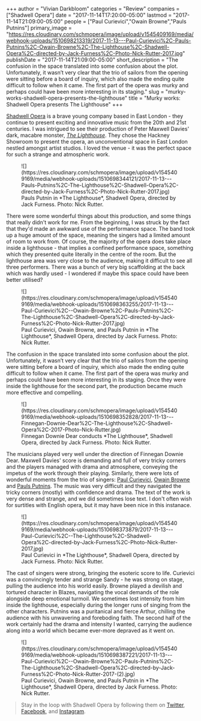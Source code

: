 +++
author = "Vivian Darkbloom"
categories = "Review"
companies = ["Shadwell Opera"]
date = "2017-11-14T17:20:00-05:00"
lastmod = "2017-11-14T21:09:00-05:00"
people = ["Paul Curievici","Owain Browne","Pauls Putnins"]
primary_image = "https://res.cloudinary.com/schmopera/image/upload/v1545409169/media/webhook-uploads/1510698213319/2017-11-13---Paul-Curievici%2C-Pauls-Putnins%2C-Owain-Browne%2C-The-Lighthouse%2C-Shadwell-Opera%2C-directed-by-Jack-Furness%2C-Photo-Nick-Rutter-2017.jpg"
publishDate = "2017-11-14T21:09:00-05:00"
short_description = "The confusion in the space translated into some confusion about the plot. Unfortunately, it wasn’t very clear that the trio of sailors from the opening were sitting before a board of inquiry, which also made the ending quite difficult to follow when it came. The first part of the opera was murky and perhaps could have been more interesting in its staging."
slug = "murky-works-shadwell-opera-presents-the-lighthouse"
title = "Murky works: Shadwell Opera presents The Lighthouse"
+++

[Shadwell Opera](/scene/companies/shadwell-opera/) is a brave young company based in East London - they continue to present exciting and innovative music from the 20th and 21st centuries. I was intrigued to see their production of Peter Maxwell Davies' dark, macabre monster, [*The Lighthouse*](https://www.hackneyshowroom.com/the-lighthouse/). They chose the Hackney Showroom to present the opera, an unconventional space in East London nestled amongst artist studios. I loved the venue - it was the perfect space for such a strange and atmospheric work. 

<figure data-type="image">
![](https://res.cloudinary.com/schmopera/image/upload/v1545409169/media/webhook-uploads/1510698344121/2017-11-13---Pauls-Putnins%2C-The-Lighthouse%2C-Shadwell-Opera%2C-directed-by-Jack-Furness%2C-Photo-Nick-Rutter-2017.jpg)
<figcaption>Pauls Putnin in *The Lighthouse*, Shadwell Opera, directed by Jack Furness. Photo: Nick Rutter.</figcaption>
</figure>

There were some wonderful things about this production, and some things that really didn't work for me. From the beginning, I was struck by the fact that they'd made an awkward use of the performance space. The band took up a huge amount of the space, meaning the singers had a limited amount of room to work from. Of course, the majority of the opera does take place inside a lighthouse - that implies a confined performance space, something which they presented quite literally in the centre of the room. But the lighthouse area was very close to the audience, making it difficult to see all three performers. There was a bunch of very big scaffolding at the back which was hardly used - I wondered if maybe this space could have been better utilised?

<figure data-type="image">
![](https://res.cloudinary.com/schmopera/image/upload/v1545409169/media/webhook-uploads/1510698363255/2017-11-13---Paul-Curievici%2C--Owain-Browne%2C-Pauls-Putnins%2C-The-Lighthouse%2C-Shadwell-Opera%2C-directed-by-Jack-Furness%2C-Photo-Nick-Rutter-2017.jpg)
<figcaption>Paul Curievici, Owain Browne, and Pauls Putnin in *The Lighthouse*, Shadwell Opera, directed by Jack Furness. Photo: Nick Rutter.</figcaption>
</figure>

The confusion in the space translated into some confusion about the plot. Unfortunately, it wasn’t very clear that the trio of sailors from the opening were sitting before a board of inquiry, which also made the ending quite difficult to follow when it came. The first part of the opera was murky and perhaps could have been more interesting in its staging. Once they were inside the lighthouse for the second part, the production became much more effective and compelling.

<figure data-type="image">
![](https://res.cloudinary.com/schmopera/image/upload/v1545409169/media/webhook-uploads/1510698352828/2017-11-13---Finnegan-Downie-Dear%2C-The-Lighthouse%2C-Shadwell-Opera%2C-2017-Photo-Nick-Rutter.jpg)
<figcaption>Finnegan Downie Dear conducts *The Lighthouse*, Shadwell Opera, directed by Jack Furness. Photo: Nick Rutter.</figcaption>
</figure>

The musicians played very well under the direction of Finnegan Downie Dear. Maxwell Davies' score is demanding and full of very tricky corners and the players managed with drama and atmosphere, conveying the impetus of the work through their playing. Similarly, there were lots of wonderful moments from the trio of singers: [Paul Curievici](/scene/people/paul-curievici/), [Owain Browne](/scene/people/owain-browne/) and [Pauls Putnins](/scene/people/pauls-putnins/). The music was very difficult and they navigated the tricky corners (mostly) with confidence and drama. The text of the work is very dense and strange, and we did sometimes lose text. I don't often wish for surtitles with English opera, but it may have been nice in this instanace.

<figure data-type="image">
![](https://res.cloudinary.com/schmopera/image/upload/v1545409169/media/webhook-uploads/1510698373879/2017-11-13---Paul-Curievici%2C--The-Lighthouse%2C-Shadwell-Opera%2C-directed-by-Jack-Furness%2C-Photo-Nick-Rutter-2017.jpg)
<figcaption>Paul Curievici in *The Lighthouse*, Shadwell Opera, directed by Jack Furness. Photo: Nick Rutter.</figcaption>
</figure>

The cast of singers were strong, bringing the esoteric score to life. Curievici was a convincingly tender and strange Sandy - he was strong on stage, pulling the audience into his world easily. Browne played a devilish and tortured character in Blazes, navigating the vocal demands of the role alongside deep emotional turmoil. We sometimes lost intensity from him inside the lighthouse, especially during the longer runs of singing from the other characters. Putnins was a puritanical and fierce Arthur, chilling the audience with his unwavering and foreboding faith. The second half of the work certainly had the drama and intensity I wanted, carrying the audience along into a world which became ever-more depraved as it went on.

<figure data-type="image">
![](https://res.cloudinary.com/schmopera/image/upload/v1545409169/media/webhook-uploads/1510698387221/2017-11-13---Paul-Curievici%2C--Owain-Browne%2C-Pauls-Putnins%2C-The-Lighthouse%2C-Shadwell-Opera%2C-directed-by-Jack-Furness%2C-Photo-Nick-Rutter-2017-(2).jpg)
<figcaption>Paul Curievici, Owain Browne, and Pauls Putnin in *The Lighthouse*, Shadwell Opera, directed by Jack Furness. Photo: Nick Rutter.</figcaption>
</figure>

>Stay in the loop with Shadwell Opera by following them on [Twitter](https://twitter.com/shadwellopera), [Facebook](https://www.facebook.com/shadwellopera/), and [Instagram](https://www.instagram.com/shadwellopera/).
